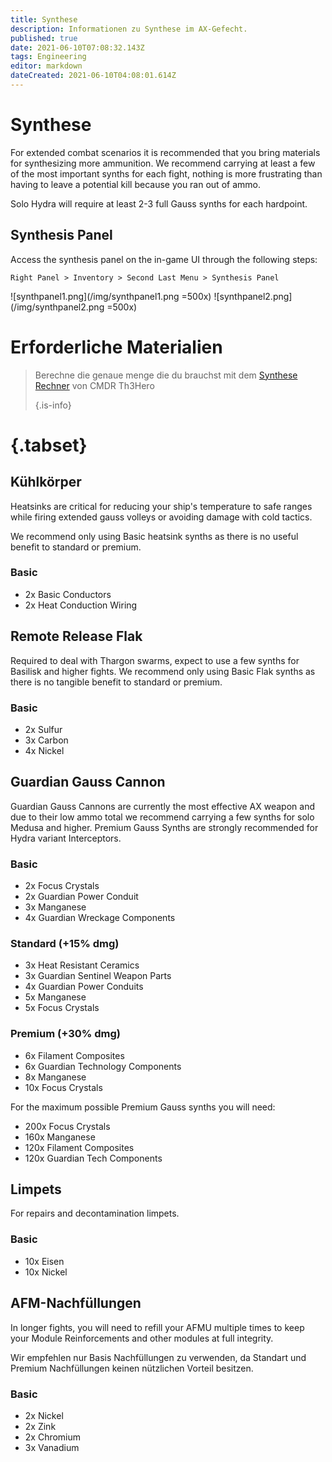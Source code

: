 ```yaml
---
title: Synthese
description: Informationen zu Synthese im AX-Gefecht.
published: true
date: 2021-06-10T07:08:32.143Z
tags: Engineering
editor: markdown
dateCreated: 2021-06-10T04:08:01.614Z
---
```


# Synthese
For extended combat scenarios it is recommended that you bring materials for synthesizing more ammunition. We recommend carrying at least a few of the most important synths for each fight, nothing is more frustrating than having to leave a potential kill because you ran out of ammo.

Solo Hydra will require at least 2-3 full Gauss synths for each hardpoint.

## Synthesis Panel

Access the synthesis panel on the in-game UI through the following steps:

`Right Panel > Inventory > Second Last Menu > Synthesis Panel`

!\[synthpanel1.png\](/img/synthpanel1.png =500x) !\[synthpanel2.png\](/img/synthpanel2.png =500x)

# Erforderliche Materialien
> Berechne die genaue menge die du brauchst mit dem [Synthese Rechner](/en/synthesiscalculator) von CMDR Th3Hero 
> 
> {.is-info}
# {.tabset}
## Kühlkörper

Heatsinks are critical for reducing your ship's temperature to safe ranges while firing extended gauss volleys or avoiding damage with cold tactics.

We recommend only using Basic heatsink synths as there is no useful benefit to standard or premium.

### Basic
- 2x Basic Conductors
- 2x Heat Conduction Wiring

## Remote Release Flak
Required to deal with Thargon swarms, expect to use a few synths for Basilisk and higher fights. We recommend only using Basic Flak synths as there is no tangible benefit to standard or premium.

### Basic

- 2x Sulfur
- 3x Carbon
- 4x Nickel

## Guardian Gauss Cannon
Guardian Gauss Cannons are currently the most effective AX weapon and due to their low ammo total we recommend carrying a few synths for solo Medusa and higher. Premium Gauss Synths are strongly recommended for Hydra variant Interceptors.

### Basic

- 2x Focus Crystals
- 2x Guardian Power Conduit
- 3x Manganese
- 4x Guardian Wreckage Components

### Standard (+15% dmg)

- 3x Heat Resistant Ceramics
- 3x Guardian Sentinel Weapon Parts
- 4x Guardian Power Conduits
- 5x Manganese
- 5x Focus Crystals

### Premium (+30% dmg)

- 6x Filament Composites
- 6x Guardian Technology Components
- 8x Manganese
- 10x Focus Crystals

For the maximum possible Premium Gauss synths you will need:

- 200x Focus Crystals
- 160x Manganese
- 120x Filament Composites
- 120x Guardian Tech Components

## Limpets
For repairs and decontamination limpets.

### Basic
- 10x Eisen
- 10x Nickel

## AFM-Nachfüllungen
In longer fights, you will need to refill your AFMU multiple times to keep your Module Reinforcements and other modules at full integrity.

Wir empfehlen nur Basis Nachfüllungen zu verwenden, da Standart und Premium Nachfüllungen keinen nützlichen Vorteil besitzen.

### Basic
- 2x Nickel
- 2x Zink
- 2x Chromium
- 3x Vanadium

